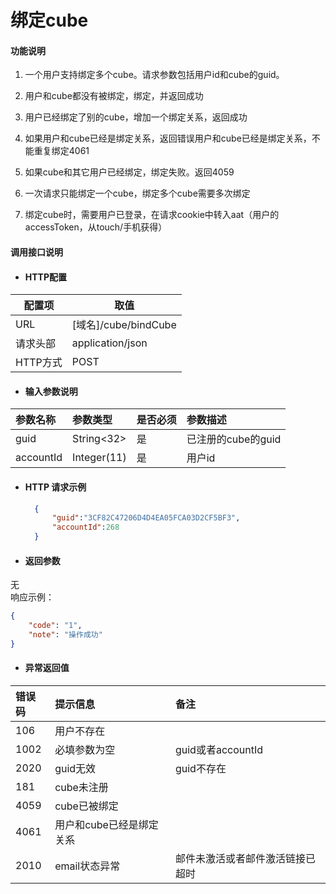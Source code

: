 # 绑定cube

#### 功能说明

1. 一个用户支持绑定多个cube。请求参数包括用户id和cube的guid。

2. 用户和cube都没有被绑定，绑定，并返回成功

3. 用户已经绑定了别的cube，增加一个绑定关系，返回成功

4. 如果用户和cube已经是绑定关系，返回错误用户和cube已经是绑定关系，不能重复绑定4061

5. 如果cube和其它用户已经绑定，绑定失败。返回4059

6. 一次请求只能绑定一个cube，绑定多个cube需要多次绑定

7. 绑定cube时，需要用户已登录，在请求cookie中转入aat（用户的accessToken，从touch/手机获得）

#### 调用接口说明

* #### HTTP配置

| 配置项 | 取值 |
| --- | --- |
| URL | \[域名\]/cube/bindCube |
| 请求头部 | application/json |
| HTTP方式 | POST |

* #### 输入参数说明

| 参数名称 | 参数类型 | 是否必须 | 参数描述 |
| :--- | :--- | :--- | :--- |
| guid | String&lt;32&gt; | 是 | 已注册的cube的guid |
| accountId | Integer\(11\) | 是 | 用户id |

* #### HTTP 请求示例

  ```json
    {
        "guid":"3CF82C47206D4D4EA05FCA03D2CF5BF3",
        "accountId":268
    }
  ```
* #### 返回参数

无  
响应示例：

```json
{
    "code": "1",
    "note": "操作成功"
}
```

* #### 异常返回值

| 错误码 | 提示信息 | 备注 |
| :--- | :--- | :--- |
| 106 | 用户不存在 |  |
| 1002 | 必填参数为空 | guid或者accountId |
| 2020 | guid无效 | guid不存在 |
| 181 | cube未注册 |  |
| 4059 | cube已被绑定 |  |
| 4061 | 用户和cube已经是绑定关系 |  |
| 2010 | email状态异常 | 邮件未激活或者邮件激活链接已超时 |



